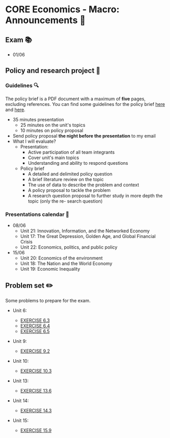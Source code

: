 # CORE Economics - Macro: Announcements :loudspeaker:

## **Exam** :books:

- 01/06 

## **Policy and research project** :page_facing_up: 



### Guidelines :mag:

The policy brief is a PDF document with a maximum of **five** pages, excluding references. You can find some guidelines for the policy brief [here](https://writingcenter.unc.edu/tips-and-tools/policy-briefs/) and [here](https://www.idrc.ca/sites/default/files/idrcpolicybrieftoolkit.pdf).

  - 35 minutes presentation
    - 25 minutes on the unit's topics
    - 10 minutes on policy proposal 
  - Send policy proposal **the night before the presentation** to my email
  - What I will evaluate?
    - Presentation:   
      - Active participation of all team integrants
      - Cover unit's main topics
      - Understanding and ability to respond questions
    - Policy brief
      - A detailed and delimited policy question
      - A brief literature review on the topic
      - The use of data to describe the problem and context
      - A policy proposal to tackle the problem
      - A research question proposal to further study in more depth the topic (only the re-
search question)
  
### Presentations calendar :date:
  - 08/06
    - Unit 21: Innovation, Information, and the Networked Economy
    - Unit 17: The Great Depression, Golden Age, and Global Financial Crisis
    - Unit 22: Economics, politics, and public policy  
  - 15/06
    - Unit 20: Economics of the environment
    - Unit 18: The Nation and the World Economy
    - Unit 19: Economic Inequality  

## **Problem set** :pencil2:

Some problems to prepare for the exam. 

- Unit 6: 
  - [EXERCISE 6.3](https://www.core-econ.org/the-economy/book/text/06.html#exercise-63-assumptions-of-the-model)
  - [EXERCISE 6.4](https://www.core-econ.org/the-economy/book/text/06.html#exercise-64-the-employer-sets-the-wage)
  - [EXERCISE 6.5](https://www.core-econ.org/the-economy/book/text/06.html#exercise-65-effort-and-wages)
   
- Unit 9: 
  - [EXERCISE 9.2](https://www.core-econ.org/the-economy/book/text/09.html#exercise-92-shifts-in-the-wage-setting-curve) 

- Unit 10:
  - [EXERCISE 10.3](https://www.core-econ.org/the-economy/book/text/10.html#exercise-103-an-increase-in-the-interest-rate)
  
- Unit 13:
  - [EXERCISE 13.6](https://www.core-econ.org/the-economy/book/text/13.html#exercise-136-changes-in-income-changes-in-consumption)
   
- Unit 14: 
  - [EXERCISE 14.3](https://www.core-econ.org/the-economy/book/text/14.html#exercise-143-the-multiplier-model) 

- Unit 15:
  - [EXERCISE 15.9](https://www.core-econ.org/the-economy/book/text/15.html#exercise-159-a-construction-boom) 

 
 
